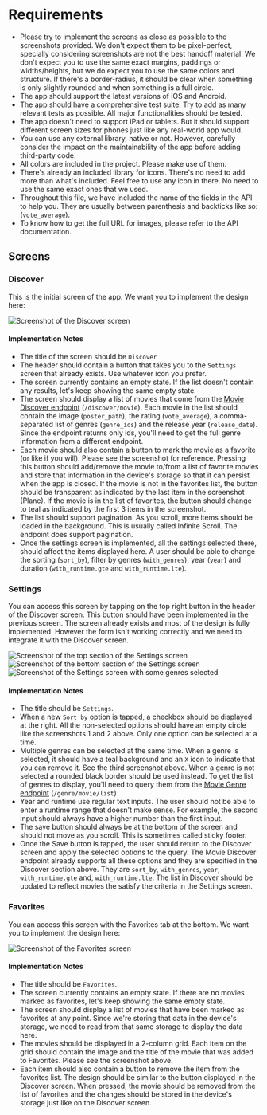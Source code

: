 # Requirements

- Please try to implement the screens as close as possible to the screenshots provided. We don't expect them to be pixel-perfect, specially considering screenshots are not the best handoff material. We don't expect you to use the same exact margins, paddings or widths/heights, but we do expect you to use the same colors and structure. If there's a border-radius, it should be clear when something is only slightly rounded and when something is a full circle.
- The app should support the latest versions of iOS and Android.
- The app should have a comprehensive test suite. Try to add as many relevant tests as possible. All major functionalities should be tested.
- The app doesn't need to support iPad or tablets. But it should support different screen sizes for phones just like any real-world app would.
- You can use any external library, native or not. However, carefully consider the impact on the maintainability of the app before adding third-party code.
- All colors are included in the project. Please make use of them.
- There's already an included library for icons. There's no need to add more than what's included. Feel free to use any icon in there. No need to use the same exact ones that we used.
- Throughout this file, we have included the name of the fields in the API to help you. They are usually between parenthesis and backticks like so: (`vote_average`).
- To know how to get the full URL for images, please refer to the API documentation.

## Screens

### Discover

This is the initial screen of the app. We want you to implement the design here:

<img src="./assets/screenshots/discover.png" alt="Screenshot of the Discover screen">

#### Implementation Notes

- The title of the screen should be `Discover`
- The header should contain a button that takes you to the `Settings` screen that already exists. Use whatever icon you prefer.
- The screen currently contains an empty state. If the list doesn't contain any results, let's keep showing the same empty state.
- The screen should display a list of movies that come from the [Movie Discover endpoint](https://developers.themoviedb.org/3/discover/movie-discover) (`/discover/movie`). Each movie in the list should contain the image (`poster_path`), the rating (`vote_average`), a comma-separated list of genres (`genre_ids`) and the release year (`release_date`). Since the endpoint returns only ids, you'll need to get the full genre information from a different endpoint.
- Each movie should also contain a button to mark the movie as a favorite (or like if you will). Please see the screenshot for reference. Pressing this button should add/remove the movie to/from a list of favorite movies and store that information in the device's storage so that it can persist when the app is closed. If the movie is not in the favorites list, the button should be transparent as indicated by the last item in the screenshot (Plane). If the movie is in the list of favorites, the button should change to teal as indicated by the first 3 items in the screenshot.
- The list should support pagination. As you scroll, more items should be loaded in the background. This is usually called Infinite Scroll. The endpoint does support pagination.
- Once the settings screen is implemented, all the settings selected there, should affect the items displayed here. A user should be able to change the sorting (`sort_by`), filter by genres (`with_genres`), year (`year`) and duration (`with_runtime.gte` and `with_runtime.lte`).

### Settings

You can access this screen by tapping on the top right button in the header of the Discover screen. This button should have been implemented in the previous screen. The screen already exists and most of the design is fully implemented. However the form isn't working correctly and we need to integrate it with the Discover screen.

<img src="./assets/screenshots/settings-top.png" alt="Screenshot of the top section of the Settings screen">
<img src="./assets/screenshots/settings-bottom.png" alt="Screenshot of the bottom section of the Settings screen">
<img src="./assets/screenshots/settings-selected.png" alt="Screenshot of the Settings screen with some genres selected">

#### Implementation Notes

- The title should be `Settings`.
- When a new `Sort by` option is tapped, a checkbox should be displayed at the right. All the non-selected options should have an empty circle like the screenshots 1 and 2 above. Only one option can be selected at a time.
- Multiple genres can be selected at the same time. When a genre is selected, it should have a teal background and an `X` icon to indicate that you can remove it. See the third screenshot above. When a genre is not selected a rounded black border should be used instead. To get the list of genres to display, you'll need to query them from the [Movie Genre endpoint](https://developers.themoviedb.org/3/genres/get-movie-list) (`/genre/movie/list`)
- Year and runtime use regular text inputs. The user should not be able to enter a runtime range that doesn't make sense. For example, the second input should always have a higher number than the first input.
- The save button should always be at the bottom of the screen and should not move as you scroll. This is sometimes called sticky footer.
- Once the Save button is tapped, the user should return to the Discover screen and apply the selected options to the query. The Movie Discover endpoint already supports all these options and they are specified in the Discover section above. They are `sort_by`, `with_genres`, `year`, `with_runtime.gte` and, `with_runtime.lte`. The list in Discover should be updated to reflect movies the satisfy the criteria in the Settings screen.

### Favorites

You can access this screen with the Favorites tab at the bottom. We want you to implement the design here:

<img src="./assets/screenshots/favorites.png" alt="Screenshot of the Favorites screen">

#### Implementation Notes

- The title should be `Favorites`.
- The screen currently contains an empty state. If there are no movies marked as favorites, let's keep showing the same empty state.
- The screen should display a list of movies that have been marked as favorites at any point. Since we're storing that data in the device's storage, we need to read from that same storage to display the data here.
- The movies should be displayed in a 2-column grid. Each item on the grid should contain the image and the title of the movie that was added to Favorites. Please see the screenshot above.
- Each item should also contain a button to remove the item from the favorites list. The design should be similar to the button displayed in the Discover screen. When pressed, the movie should be removed from the list of favorites and the changes should be stored in the device's storage just like on the Discover screen.
